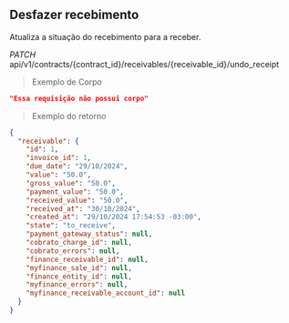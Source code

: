 ## Desfazer recebimento

Atualiza a situação do recebimento para a receber.

<div class="api-endpoint">
  <div class="endpoint-data">
    <i class="label label-get">PATCH</i>
     api/v1/contracts/{contract_id}/receivables/{receivable_id}/undo_receipt
  </div>
</div>

> Exemplo de Corpo

```json
"Essa requisição não possui corpo"
```

> Exemplo do retorno

```json
{
  "receivable": {
    "id": 1,
    "invoice_id": 1,
    "due_date": "29/10/2024",
    "value": "50.0",
    "gross_value": "50.0",
    "payment_value": "50.0",
    "received_value": "50.0",
    "received_at": "30/10/2024",
    "created_at": "29/10/2024 17:54:53 -03:00",
    "state": "to_receive",
    "payment_gateway_status": null,
    "cobrato_charge_id": null,
    "cobrato_errors": null,
    "finance_receivable_id": null,
    "myfinance_sale_id": null,
    "finance_entity_id": null,
    "myfinance_errors": null,
    "myfinance_receivable_account_id": null
  }
}
```
